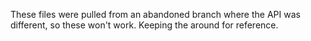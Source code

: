 These files were pulled from an abandoned branch where the API was different,
so these won't work. Keeping the around for reference.